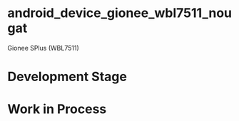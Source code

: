 # android_device_gionee_wbl7511_nougat
Gionee SPlus (WBL7511)




#  Development Stage


# Work in Process
